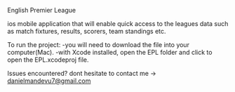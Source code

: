English Premier League

ios mobile application that will enable quick access to the leagues data such as
 match fixtures, results, scorers, team standings etc.

 To run the project:
  	-you will need to download the file into your computer(Mac). 
 	-with Xcode installed, open the EPL folder and click  to open the EPL.xcodeproj file.

Issues encountered? dont hesitate to contact me -> danielmandevu7@gmail.com

